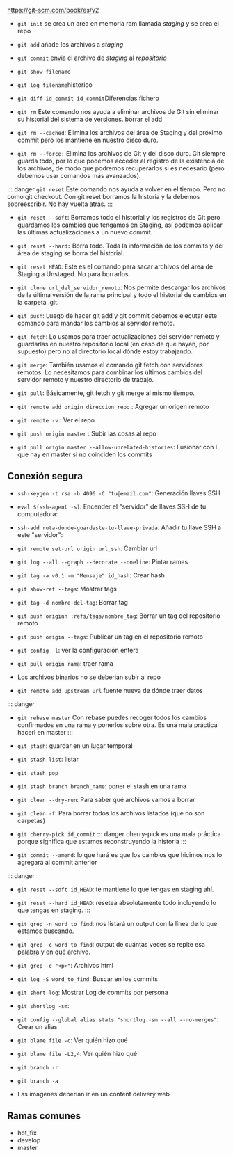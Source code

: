 https://git-scm.com/book/es/v2

* `git init` se crea un area en memoria ram llamada *staging* y se crea el repo
* `git add` añade los archivos a *staging*
* `git commit` envia el archivo de *staging* al *repositorio*
* `git show filename`
* `git log filename`historico 
* `git diff id_commit id_commit`Diferencias fichero 

* `git rm` Este comando nos ayuda a eliminar archivos de Git sin eliminar su historial del sistema de versiones. borrar el add
* `git rm --cached`: Elimina los archivos del área de Staging y del próximo commit pero los mantiene en nuestro disco duro.
* `git rm --force:` Elimina los archivos de Git y del disco duro. Git siempre guarda todo, por lo que podemos acceder al registro de la existencia de los archivos, de modo que podremos recuperarlos si es necesario (pero debemos usar comandos más avanzados).

::: danger
`git reset` Este comando nos ayuda a volver en el tiempo. Pero no como git checkout. Con git reset borramos la historia y la debemos sobreescribir. No hay vuelta atrás.
:::

* `git reset --soft`: Borramos todo el historial y los registros de Git pero guardamos los cambios que tengamos en Staging, así podemos aplicar las últimas actualizaciones a un nuevo commit.

* `git reset --hard:` Borra todo. Toda la información de los commits y del área de staging se borra del historial.

* `git reset HEAD`: Este es el comando para sacar archivos del área de Staging a Unstaged. No para borrarlos.

* `git clone url_del_servidor_remoto`: Nos permite descargar los archivos de la última versión de la rama principal y todo el historial de cambios en la carpeta .git.
* `git push`: Luego de hacer git add y git commit debemos ejecutar este comando para mandar los cambios al servidor remoto.
* `git fetch`: Lo usamos para traer actualizaciones del servidor remoto y guardarlas en nuestro repositorio local (en caso de que hayan, por supuesto) pero no al directorio local dónde estoy trabajando.
* `git merge`: También usamos el comando git fetch con servidores remotos. Lo necesitamos para combinar los últimos cambios del servidor remoto y nuestro directorio de trabajo.
* `git pull`: Básicamente, git fetch y git merge al mismo tiempo.

* `git remote add origin direccion_repo` : Agregar un origen remoto

* `git remote -v` : Ver el repo
* `git push origin master` : Subir las cosas al repo
* `git pull origin master --allow-unrelated-histories`: Fusionar con l que hay en master si no coinciden los commits

## Conexión segura

* `ssh-keygen -t rsa -b 4096 -C "tu@email.com"`: Generación llaves SSH 
* `eval $(ssh-agent -s)`: Encender el "servidor" de llaves SSH de tu computadora: 
* `ssh-add ruta-donde-guardaste-tu-llave-privada`: Añadir tu llave SSH a este "servidor":
* `git remote set-url origin url_ssh`: Cambiar url
* `git log --all --graph --decorate --oneline`: Pintar ramas

* `git tag -a v0.1 -m "Mensaje" id_hash`: Crear hash
* `git show-ref --tags`: Mostrar tags
* `git tag -d nombre-del-tag`: Borrar tag
* `git push originn :refs/tags/nombre_tag`: Borrar un tag del repositorio remoto
* `git push origin --tags`: Publicar un tag en el repositorio remoto

* `git config -l`: ver la configuración entera
* `git pull origin rama`: traer rama

* Los archivos binarios no se deberian subir al repo


* `git remote add upstream url` fuente nueva de dónde traer datos

::: danger
* `git rebase master` Con rebase puedes recoger todos los cambios confirmados en una rama y ponerlos sobre otra.
Es una mala práctica hacerl en master
::: 

* `git stash`: guardar en un lugar temporal
* `git stash list`: listar 
* `git stash pop` 
* `git stash branch branch_name`: poner el stash en una rama
* `git clean --dry-run`: Para saber qué archivos vamos a borrar  
* `git clean -f`: Para borrar todos los archivos listados (que no son carpetas)  

* `git cherry-pick id_commit`
::: danger
cherry-pick es una mala práctica porque significa que estamos reconstruyendo la historia
::: 

* `git commit --amend`: lo que hará es que los cambios que hicimos nos lo agregará al commit anterior

::: danger
* `git reset --soft id_HEAD`: te mantiene lo que tengas en staging ahí.
* `git reset --hard id_HEAD`: resetea absolutamente todo incluyendo lo que tengas en staging.
::: 

* `git grep -n word_to_find`: nos listará un output con la línea de lo que estamos buscando.
* `git grep -c word_to_find`: output de cuántas veces se repite esa palabra y en qué archivo.
* `git grep -c "<p>"`: Archivos html
* `git log -S word_to_find`: Buscar en los commits
* `git short log`: Mostrar Log de commits por persona
* `git shortlog -sm`: 
* `git config --global alias.stats "shortlog -sm --all --no-merges"`: Crear un alias
* `git blame file -c`: Ver quién hizo qué
* `git blame file -L2,4`: Ver quién hizo qué
* `git branch -r`
* `git branch -a`

* Las imagenes deberían ir en un content delivery web
## Ramas comunes
* hot_fix
* develop
* master